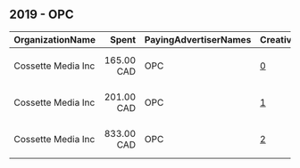 ## 2019 - OPC 
|OrganizationName|Spent|PayingAdvertiserNames|CreativeUrls|Impressions|Genders|AgeBrackets|CountryCodes|BillingAddresses|CandidateBallotInformation|
|:---|---:|:---|:---|---:|:---|:---|:---|:---|:---|
|Cossette Media Inc|165.00 CAD|OPC|[0](https://www.snap.com/political-ads/asset/c151c13f1839fc8b30613a1dbb745e67e91912476379eb620b7800f58064dacf?mediaType=mp4)|99,164||18-24|canada|"P.O. Box. 11613, Succ. Centre-ville,Montreal,H3C5V9,CA"||
|Cossette Media Inc|201.00 CAD|OPC|[1](https://www.snap.com/political-ads/asset/28afb627cec6521459a645f463d17b87f5eb093ec119ed204bd5fe1fe50301da?mediaType=mp4)|133,919||18-24|canada|"P.O. Box. 11613, Succ. Centre-ville,Montreal,H3C5V9,CA"||
|Cossette Media Inc|833.00 CAD|OPC|[2](https://www.snap.com/political-ads/asset/1094f5cdea3c6095c1eb4359607165d1f542bb53e44d200a18e9bf62d44e77d5?mediaType=mp4)|489,994||18-24|canada|"P.O. Box. 11613, Succ. Centre-ville,Montreal,H3C5V9,CA"||
